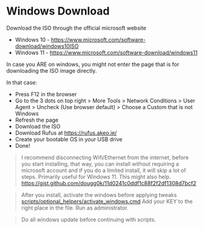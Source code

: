 # Windows Download

Download the ISO through the official microsoft website

- Windows 10 - <https://www.microsoft.com/software-download/windows10ISO>
- Windows 11 - <https://www.microsoft.com/software-download/windows11>

In case you ARE on windows, you might not enter the page that is for downloading the ISO image directly.

In that case:

- Press F12 in the browser
- Go to the 3 dots on top right > More Tools > Network Conditions > User Agent > Uncheck (Use browser default) > Choose a Custom that is not Windows
- Refresh the page
- Download the ISO
- Download Rufus at <https://rufus.akeo.ie/>
- Create your bootable OS in your USB drive
- Done!

> I recommend disconnecting Wifi/Ethernet from the internet, before you start installing, that way, you can install without requiring a microsoft account and if you do a limited install, it will skip a lot of steps. Primarily useful for Windows 11. This might also help. <https://gist.github.com/dougg0k/11d0241c0ddf1c88f2f2df1308d7bcf2>

> After you install, activate the windows before applying tweaks [scripts/optional_helpers/activate_windows.cmd](/scripts/optional_helpers/activate_windows.cmd) Add your KEY to the right place in the file. Run as administrator.

> Do all windows update before continuing with scripts.
